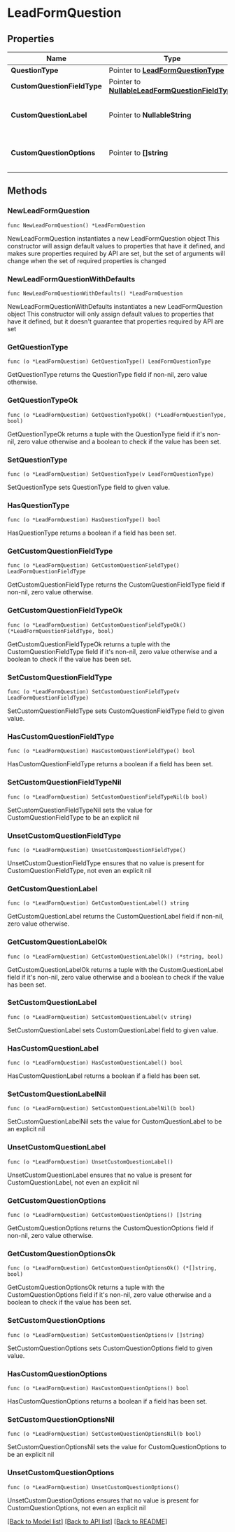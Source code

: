 # LeadFormQuestion

## Properties

Name | Type | Description | Notes
------------ | ------------- | ------------- | -------------
**QuestionType** | Pointer to [**LeadFormQuestionType**](LeadFormQuestionType.md) |  | [optional] 
**CustomQuestionFieldType** | Pointer to [**NullableLeadFormQuestionFieldType**](LeadFormQuestionFieldType.md) |  | [optional] 
**CustomQuestionLabel** | Pointer to **NullableString** | Question label for a custom question. | [optional] 
**CustomQuestionOptions** | Pointer to **[]string** | Question options for a custom question. | [optional] 

## Methods

### NewLeadFormQuestion

`func NewLeadFormQuestion() *LeadFormQuestion`

NewLeadFormQuestion instantiates a new LeadFormQuestion object
This constructor will assign default values to properties that have it defined,
and makes sure properties required by API are set, but the set of arguments
will change when the set of required properties is changed

### NewLeadFormQuestionWithDefaults

`func NewLeadFormQuestionWithDefaults() *LeadFormQuestion`

NewLeadFormQuestionWithDefaults instantiates a new LeadFormQuestion object
This constructor will only assign default values to properties that have it defined,
but it doesn't guarantee that properties required by API are set

### GetQuestionType

`func (o *LeadFormQuestion) GetQuestionType() LeadFormQuestionType`

GetQuestionType returns the QuestionType field if non-nil, zero value otherwise.

### GetQuestionTypeOk

`func (o *LeadFormQuestion) GetQuestionTypeOk() (*LeadFormQuestionType, bool)`

GetQuestionTypeOk returns a tuple with the QuestionType field if it's non-nil, zero value otherwise
and a boolean to check if the value has been set.

### SetQuestionType

`func (o *LeadFormQuestion) SetQuestionType(v LeadFormQuestionType)`

SetQuestionType sets QuestionType field to given value.

### HasQuestionType

`func (o *LeadFormQuestion) HasQuestionType() bool`

HasQuestionType returns a boolean if a field has been set.

### GetCustomQuestionFieldType

`func (o *LeadFormQuestion) GetCustomQuestionFieldType() LeadFormQuestionFieldType`

GetCustomQuestionFieldType returns the CustomQuestionFieldType field if non-nil, zero value otherwise.

### GetCustomQuestionFieldTypeOk

`func (o *LeadFormQuestion) GetCustomQuestionFieldTypeOk() (*LeadFormQuestionFieldType, bool)`

GetCustomQuestionFieldTypeOk returns a tuple with the CustomQuestionFieldType field if it's non-nil, zero value otherwise
and a boolean to check if the value has been set.

### SetCustomQuestionFieldType

`func (o *LeadFormQuestion) SetCustomQuestionFieldType(v LeadFormQuestionFieldType)`

SetCustomQuestionFieldType sets CustomQuestionFieldType field to given value.

### HasCustomQuestionFieldType

`func (o *LeadFormQuestion) HasCustomQuestionFieldType() bool`

HasCustomQuestionFieldType returns a boolean if a field has been set.

### SetCustomQuestionFieldTypeNil

`func (o *LeadFormQuestion) SetCustomQuestionFieldTypeNil(b bool)`

 SetCustomQuestionFieldTypeNil sets the value for CustomQuestionFieldType to be an explicit nil

### UnsetCustomQuestionFieldType
`func (o *LeadFormQuestion) UnsetCustomQuestionFieldType()`

UnsetCustomQuestionFieldType ensures that no value is present for CustomQuestionFieldType, not even an explicit nil
### GetCustomQuestionLabel

`func (o *LeadFormQuestion) GetCustomQuestionLabel() string`

GetCustomQuestionLabel returns the CustomQuestionLabel field if non-nil, zero value otherwise.

### GetCustomQuestionLabelOk

`func (o *LeadFormQuestion) GetCustomQuestionLabelOk() (*string, bool)`

GetCustomQuestionLabelOk returns a tuple with the CustomQuestionLabel field if it's non-nil, zero value otherwise
and a boolean to check if the value has been set.

### SetCustomQuestionLabel

`func (o *LeadFormQuestion) SetCustomQuestionLabel(v string)`

SetCustomQuestionLabel sets CustomQuestionLabel field to given value.

### HasCustomQuestionLabel

`func (o *LeadFormQuestion) HasCustomQuestionLabel() bool`

HasCustomQuestionLabel returns a boolean if a field has been set.

### SetCustomQuestionLabelNil

`func (o *LeadFormQuestion) SetCustomQuestionLabelNil(b bool)`

 SetCustomQuestionLabelNil sets the value for CustomQuestionLabel to be an explicit nil

### UnsetCustomQuestionLabel
`func (o *LeadFormQuestion) UnsetCustomQuestionLabel()`

UnsetCustomQuestionLabel ensures that no value is present for CustomQuestionLabel, not even an explicit nil
### GetCustomQuestionOptions

`func (o *LeadFormQuestion) GetCustomQuestionOptions() []string`

GetCustomQuestionOptions returns the CustomQuestionOptions field if non-nil, zero value otherwise.

### GetCustomQuestionOptionsOk

`func (o *LeadFormQuestion) GetCustomQuestionOptionsOk() (*[]string, bool)`

GetCustomQuestionOptionsOk returns a tuple with the CustomQuestionOptions field if it's non-nil, zero value otherwise
and a boolean to check if the value has been set.

### SetCustomQuestionOptions

`func (o *LeadFormQuestion) SetCustomQuestionOptions(v []string)`

SetCustomQuestionOptions sets CustomQuestionOptions field to given value.

### HasCustomQuestionOptions

`func (o *LeadFormQuestion) HasCustomQuestionOptions() bool`

HasCustomQuestionOptions returns a boolean if a field has been set.

### SetCustomQuestionOptionsNil

`func (o *LeadFormQuestion) SetCustomQuestionOptionsNil(b bool)`

 SetCustomQuestionOptionsNil sets the value for CustomQuestionOptions to be an explicit nil

### UnsetCustomQuestionOptions
`func (o *LeadFormQuestion) UnsetCustomQuestionOptions()`

UnsetCustomQuestionOptions ensures that no value is present for CustomQuestionOptions, not even an explicit nil

[[Back to Model list]](../README.md#documentation-for-models) [[Back to API list]](../README.md#documentation-for-api-endpoints) [[Back to README]](../README.md)


